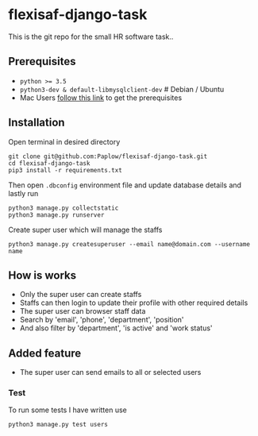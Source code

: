 # flexisaf-django-task
This is the git repo for the small HR software task..

## Prerequisites
-   ``python >= 3.5``
-   ``python3-dev & default-libmysqlclient-dev`` # Debian / Ubuntu
-   Mac Users [follow this link](https://github.com/PyMySQL/mysqlclient-python) to get the prerequisites

## Installation
Open terminal in desired directory

    git clone git@github.com:Paplow/flexisaf-django-task.git
    cd flexisaf-django-task
    pip3 install -r requirements.txt

Then open ``.dbconfig`` environment file and update database details and lastly run

    python3 manage.py collectstatic
    python3 manage.py runserver

Create super user which will manage the staffs

    python3 manage.py createsuperuser --email name@domain.com --username name

## How is works
-   Only the super user can create staffs
-   Staffs can then login to update their profile with other required details
-   The super user can browser staff data
-   Search by 'email', 'phone', 'department', 'position'
-   And also filter by 'department', 'is active' and 'work status'

## Added feature
-   The super user can send emails to all or selected users
### Test
To run some tests I have written use
```sh
python3 manage.py test users
```
